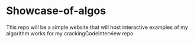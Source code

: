 # Showcase-of-algos
This repo will be a simple website that will host interactive examples of my algorithm works for my crackingCodeInterview repo
